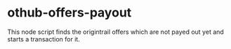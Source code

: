 # othub-offers-payout
This node script finds the origintrail offers which are not payed out yet and starts a transaction for it.
